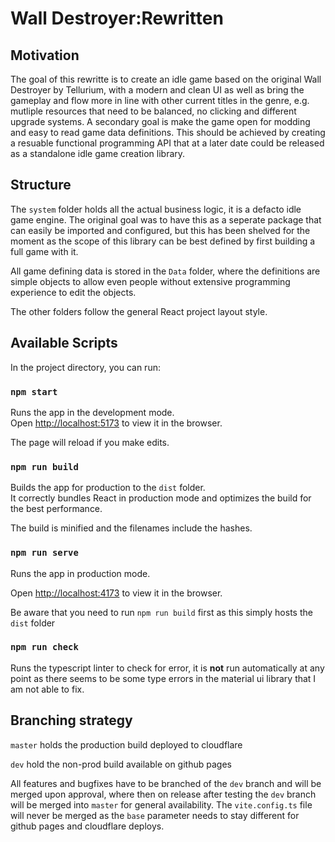 # Wall Destroyer:Rewritten

## Motivation
The goal of this rewritte is to create an idle game based on the original Wall Destroyer by Tellurium, with a modern and clean UI as well as bring the gameplay and flow more in line with other current titles in the genre, e.g. mutliple resources that need to be balanced, no clicking and different upgrade systems. A secondary goal is make the game open for modding and easy to read game data definitions. This should be achieved by creating a resuable functional programming API that at a later date could be released as a standalone idle game creation library.

## Structure

The `system` folder holds all the actual business logic, it is a defacto idle game engine. The original goal was to have this as a seperate package that can easily be imported and configured, but this has been shelved for the moment as the scope of this library can be best defined by first building a full game with it.

All game defining data is stored in the `Data` folder, where the definitions are simple objects to allow even people without extensive programming experience to edit the objects.

The other folders follow the general React project layout style.
## Available Scripts

In the project directory, you can run:

### `npm start`

Runs the app in the development mode.<br />
Open [http://localhost:5173](http://localhost:5173) to view it in the browser.

The page will reload if you make edits.


### `npm run build`

Builds the app for production to the `dist` folder.<br />
It correctly bundles React in production mode and optimizes the build for the best performance.

The build is minified and the filenames include the hashes.

### `npm run serve`

Runs the app in production mode.<br/>

Open [http://localhost:4173](http://localhost:4173) to view it in the browser.

Be aware that you need to run `npm run build` first as this simply hosts the `dist` folder

### `npm run check`

Runs the typescript linter to check for error, it is **not** run automatically at any point as there seems to be some type errors in the material ui library that I am not able to fix.

## Branching strategy
`master` holds the production build deployed to cloudflare

`dev` hold the non-prod build available on github pages

All features and bugfixes have to be branched of the `dev` branch and will be merged upon approval, where then on release after testing the `dev` branch will be merged into `master` for general availability. The `vite.config.ts` file will never be merged as the `base` parameter needs to stay different for github pages and cloudflare deploys.